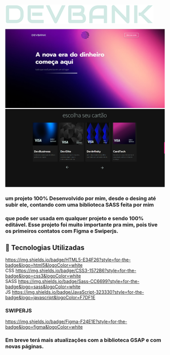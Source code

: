 <img loading="lazy" class="icon-xl" src="/img/icons/DEVBANK.svg" alt="icon devbank">

![alt text](image-1.png)
![alt text](image-2.png)

### um projeto 100% Desenvolvido por mim, desde o desing até subir ele, contando com uma biblioteca SASS feita por mim 

### que pode ser usada em qualquer projeto e sendo 100% editável. Esse projeto foi muito importante pra mim, pois tive os primeiros contatos com Figma e Swiperjs.

## 🚀 Tecnologias Utilizadas

https://img.shields.io/badge/HTML5-E34F26?style=for-the-badge&logo=html5&logoColor=white  
CSS https://img.shields.io/badge/CSS3-1572B6?style=for-the-badge&logo=css3&logoColor=white  
SASS https://img.shields.io/badge/Sass-CC6699?style=for-the-badge&logo=sass&logoColor=white  
JS https://img.shields.io/badge/JavaScript-323330?style=for-the-badge&logo=javascript&logoColor=F7DF1E  

### SWIPERJS  
https://img.shields.io/badge/Figma-F24E1E?style=for-the-badge&logo=figma&logoColor=white

### Em breve terá mais atualizações com a biblioteca GSAP e com novas páginas.
